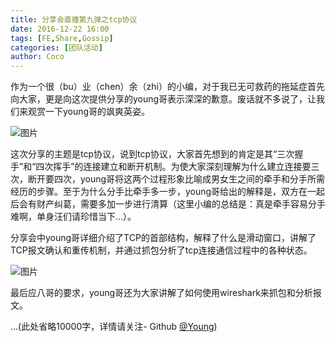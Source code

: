 ```yaml
---
title: 分享会直播第九弹之tcp协议
date: 2016-12-22 16:00
tags: [FE,Share,Gossip]
categories: [团队活动]
author: Coco
---
```



作为一个很（bu）业（chen）余（zhi）的小编，对于我已无可救药的拖延症首先向大家，更是向这次提供分享的young哥表示深深的歉意。废话就不多说了，让我们来观赏一下young哥的飒爽英姿。

<!--more-->

![图片](/images/share/9-1.jpg)

这次分享的主题是tcp协议，说到tcp协议，大家首先想到的肯定是其“三次握手”和“四次挥手”的连接建立和断开机制。为使大家深刻理解为什么建立连接要三次，断开要四次，young哥将这两个过程形象比喻成男女生之间的牵手和分手所需经历的步骤。至于为什么分手比牵手多一步，young哥给出的解释是，双方在一起后会有财产纠葛，需要多加一步进行清算（这里小编的总结是：真是牵手容易分手难啊，单身汪们请珍惜当下...）。

分享会中young哥详细介绍了TCP的首部结构，解释了什么是滑动窗口，讲解了TCP报文确认和重传机制，并通过抓包分析了tcp连接通信过程中的各种状态。

![图片](/images/share/9-2.jpg)


最后应八哥的要求，young哥还为大家讲解了如何使用wireshark来抓包和分析报文。

...(此处省略10000字，详情请关注- Github [@Young](https://github.com/newbieYoung))











